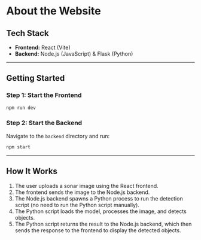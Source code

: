 # About the Website

## Tech Stack

- **Frontend:** React (Vite)
- **Backend:** Node.js (JavaScript) & Flask (Python)

---

## Getting Started

### Step 1: Start the Frontend

```bash
npm run dev
```

### Step 2: Start the Backend

Navigate to the `backend` directory and run:

```bash
npm start
```

---

## How It Works

1. The user uploads a sonar image using the React frontend.
2. The frontend sends the image to the Node.js backend.
3. The Node.js backend spawns a Python process to run the detection script (no need to run the Python script manually).
4. The Python script loads the model, processes the image, and detects objects.
5. The Python script returns the result to the Node.js backend, which then sends the response to the frontend to display the detected objects.

